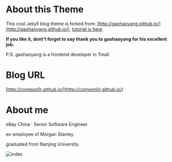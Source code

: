 # About this Theme

This cool Jekyll blog theme is forked from: [http://gaohaoyang.github.io/](http://gaohaoyang.github.io/), [tutorial is here](https://github.com/Gaohaoyang/gaohaoyang.github.io/blob/master/README-zh-cn.md). 

**If you like it, dont't forget to say thank you to gaohaoyang for his excellent job.**

P.S. gaohaoyang is a frontend developer in Tmall.

# Blog URL

[http://comeon0r.github.io/](http://comeon0r.github.io/)

# About me

eBay China · Senior Software Engineer.

ex-employee of Morgan Stanley.

graduated from Nanjing University.

![index](https://camo.githubusercontent.com/b3271cb16c829bba0d000e316736870d5b912894/687474703a2f2f7468756d62736e61702e636f6d2f692f4d5846696c6c77762e706e67)


